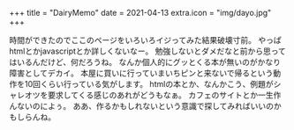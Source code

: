 +++
title = "DairyMemo"
date = 2021-04-13
extra.icon = "img/dayo.jpg"
+++

時間ができたのでここのページをいろいろイジってみた結果破壊寸前。
やっぱhtmlとかjavascriptとか詳しくないなー。
勉強しないとダメだなと前から思ってはいるんだけど、何だろうね。
なんか個人的にグッとくる本が無いのがかなり障害としてデカイ。
本屋に買いに行っていまいちピンと来ないで帰るという動作を10回くらい行っている気がします。
htmlの本とか、なんかこう、例題がシャレオツを要求してくる感じのあれがどうもなぁ。
カフェのサイトとか一生作んないのによぅ。
ああ、作るかもしれないという意識で探してみればいいのかもしらんね。